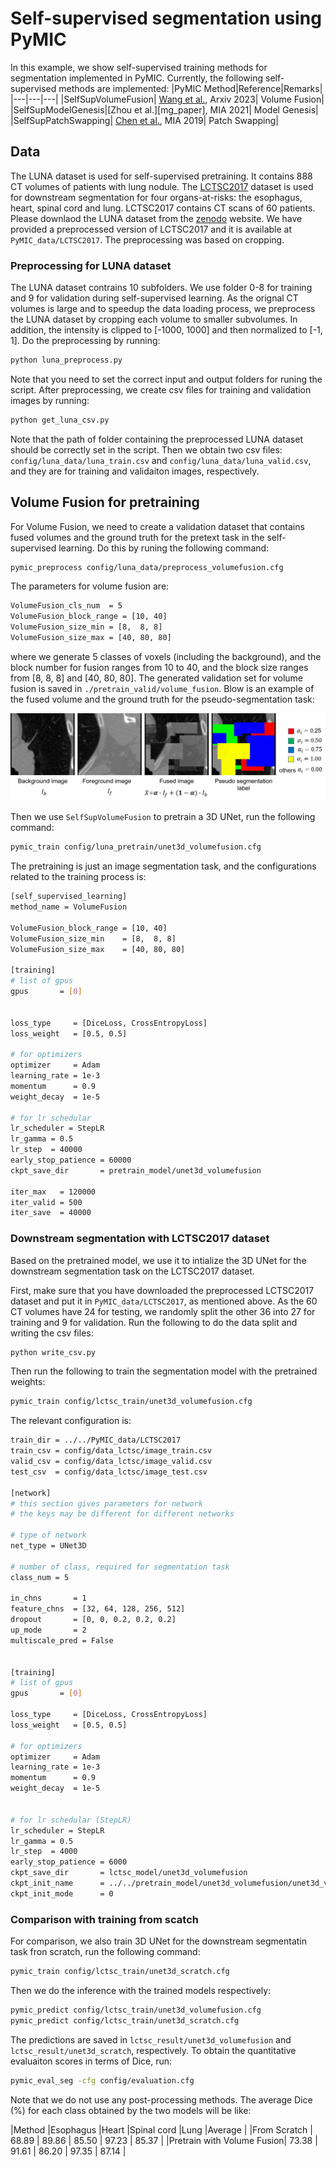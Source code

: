 # Self-supervised segmentation using PyMIC

In this example, we show self-supervised training methods for segmentation implemented in PyMIC.
Currently, the following self-supervised methods are implemented:
|PyMIC Method|Reference|Remarks|
|---|---|---|
|SelfSupVolumeFusion| [Wang et al.][vf_paper], Arxiv 2023| Volume Fusion|
|SelfSupModelGenesis|[Zhou et al.][mg_paper], MIA 2021| Model Genesis|
|SelfSupPatchSwapping| [Chen et al.][ps_paper], MIA 2019| Patch Swapping|

[vf_paper]:https://arxiv.org/abs/2306.16925
[emg_paper]:https://www.sciencedirect.com/science/article/pii/S1361841520302048
[ps_paper]:https://www.sciencedirect.com/science/article/pii/S1361841518304699


## Data 
The LUNA dataset is used for self-supervised pretraining. It contains 888 CT volumes of patients with lung nodule. The [LCTSC2017][lctsc_link] dataset is used for downstream segmentation for four organs-at-risks: the esophagus, heart, spinal cord and lung. LCTSC2017 contains CT scans of 60 patients. Please downlaod the LUNA dataset from the [zenodo][luna_link] website. We have provided a preprocessed version of LCTSC2017 and it is available at 
`PyMIC_data/LCTSC2017`. The preprocessing was based on cropping. 

[luna_link]:https://zenodo.org/records/3723295
[lctsc_link]:https://wiki.cancerimagingarchive.net/pages/viewpage.action?pageId=24284539

### Preprocessing for LUNA dataset
The LUNA dataset contrains 10 subfolders. We use folder 0-8 for training and 9 for validation during self-supervised learning.  As the orignal CT volumes is large and to speedup the data loading process, we preprocess the LUNA dataset by cropping each volume to smaller subvolumes. In addition, the intensity is clipped to [-1000, 1000] and then normalized to [-1, 1]. Do the preprocessing by running:

```bash
python luna_preprocess.py
```

Note that you need to set the correct input and output folders for runing the script. After preprocessing, we create csv files for training and validation images by running:

```bash
python get_luna_csv.py
```

Note that the path of folder containing the preprocessed LUNA dataset should be correctly set in the script. Then we obtain two csv files: `config/luna_data/luna_train.csv` and `config/luna_data/luna_valid.csv`, and they are for training and validaiton images, respectively.


## Volume Fusion for pretraining
For Volume Fusion, we need to  create a validation dataset that contains fused volumes and the ground truth for the pretext task in the self-supervised learning. Do this by runing the following command:

```bash
pymic_preprocess config/luna_data/preprocess_volumefusion.cfg
```

The parameters for volume fusion are:

```bash
VolumeFusion_cls_num  = 5 
VolumeFusion_block_range = [10, 40]
VolumeFusion_size_min = [8,  8, 8]
VolumeFusion_size_max = [40, 80, 80]
```

where we generate 5 classes of voxels (including the background), and the block number for fusion ranges from 10 to 40, and the block size ranges from [8, 8, 8] and [40, 80, 80]. The generated validation set for volume fusion is saved in `./pretrain_valid/volume_fusion`. Blow is an example of the fused volume and the ground truth for the pseudo-segmentation task:

![fusion_example](./pictures/fusion_example.png)

Then we use `SelfSupVolumeFusion` to pretrain a 3D UNet, run the following command:

```bash
pymic_train config/luna_pretrain/unet3d_volumefusion.cfg
```

The pretraining is just an image segmentation task, and the configurations related to the training process is:

```bash
[self_supervised_learning]
method_name = VolumeFusion

VolumeFusion_block_range = [10, 40]
VolumeFusion_size_min    = [8,  8, 8]
VolumeFusion_size_max    = [40, 80, 80]

[training]
# list of gpus
gpus       = [0]


loss_type     = [DiceLoss, CrossEntropyLoss]
loss_weight   = [0.5, 0.5]

# for optimizers
optimizer     = Adam
learning_rate = 1e-3
momentum      = 0.9
weight_decay  = 1e-5

# for lr schedular
lr_scheduler = StepLR
lr_gamma = 0.5
lr_step  = 40000
early_stop_patience = 60000
ckpt_save_dir       = pretrain_model/unet3d_volumefusion

iter_max   = 120000
iter_valid = 500
iter_save  = 40000
```

### Downstream segmentation with LCTSC2017 dataset
Based on the pretrained model, we use it to intialize the 3D UNet for the downstream segmentation task on the LCTSC2017 dataset.

First, make sure that you have downloaded  the preprocessed LCTSC2017 dataset and put it in `PyMIC_data/LCTSC2017`, as mentioned above. As the 60 CT volumes have 24 for testing, we randomly split the other 36 into 27 for training and 9 for validation. Run the following to do the data split and writing the csv files:

```bash
python write_csv.py
```

Then run the following to train the segmentation model with the pretrained weights:
```bash
pymic_train config/lctsc_train/unet3d_volumefusion.cfg
``` 

The relevant configuration is:
```bash
train_dir = ../../PyMIC_data/LCTSC2017
train_csv = config/data_lctsc/image_train.csv
valid_csv = config/data_lctsc/image_valid.csv
test_csv  = config/data_lctsc/image_test.csv

[network]
# this section gives parameters for network
# the keys may be different for different networks

# type of network
net_type = UNet3D

# number of class, required for segmentation task
class_num = 5

in_chns       = 1
feature_chns  = [32, 64, 128, 256, 512]
dropout       = [0, 0, 0.2, 0.2, 0.2]
up_mode       = 2
multiscale_pred = False


[training]
# list of gpus
gpus       = [0]

loss_type     = [DiceLoss, CrossEntropyLoss]
loss_weight   = [0.5, 0.5]

# for optimizers
optimizer     = Adam
learning_rate = 1e-3
momentum      = 0.9
weight_decay  = 1e-5


# for lr schedular (StepLR)
lr_scheduler = StepLR
lr_gamma = 0.5
lr_step  = 4000
early_stop_patience = 6000
ckpt_save_dir       = lctsc_model/unet3d_volumefusion
ckpt_init_name      = ../../pretrain_model/unet3d_volumefusion/unet3d_volumefusion_best.pt
ckpt_init_mode      = 0
``` 

### Comparison with training from scatch
For comparison, we also train 3D UNet for the downstream segmentatin task fron scratch, run the following command:

```bash
pymic_train config/lctsc_train/unet3d_scratch.cfg
``` 

Then we do the inference with the trained models respectively:
```bash
pymic_predict config/lctsc_train/unet3d_volumefusion.cfg
pymic_predict config/lctsc_train/unet3d_scratch.cfg
``` 

The predictions are saved in `lctsc_result/unet3d_volumefusion` and `lctsc_result/unet3d_scratch`, respectively. To obtain the quantitative evaluaiton scores in terms of Dice, run:

```bash
pymic_eval_seg -cfg config/evaluation.cfg
``` 

Note that we do not use any post-processing methods. The average Dice (%) for each class obtained by the two models will be like:

|Method |Esophagus |Heart |Spinal cord |Lung |Average |
|From Scratch               | 68.89 | 89.86 | 85.50 | 97.23 | 85.37 |
|Pretrain with Volume Fusion| 73.38 | 91.61 | 86.20 | 97.35 | 87.14 |
